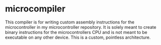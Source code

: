 # microcompiler

This compiler is for writing custom assembly instructions for the microcontroller in my microcontroller repository. It is solely meant to create binary instructions for the microcontrollers CPU and is not meant to be executable on any other device. This is a custom, pointless architecture.
